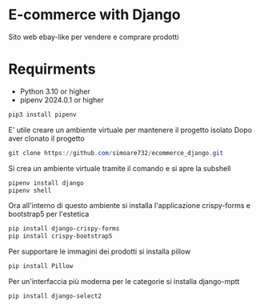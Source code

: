 # E-commerce with Django
Sito web ebay-like per vendere e comprare prodotti

# Requirments
* Python 3.10 or higher
* pipenv 2024.0.1 or higher
```powershell
pip3 install pipenv
```
E' utile creare un ambiente virtuale per mantenere il progetto isolato
Dopo aver clonato il progetto 
```powershell
git clone https://github.com/simoare732/ecommerce_django.git
```
Si crea un ambiente virtuale tramite il comando e si apre la subshell 
```powershell
pipenv install django
pipenv shell
```
Ora all'interno di questo ambiente si installa l'applicazione crispy-forms e bootstrap5 per l'estetica
```powershell
pip install django-crispy-forms
pip install crispy-bootstrap5
```
Per supportare le immagini dei prodotti si installa pillow
```powershell
pip install Pillow
```
Per un'interfaccia più moderna per le categorie si installa django-mptt
```powershell
pip install django-select2
```
